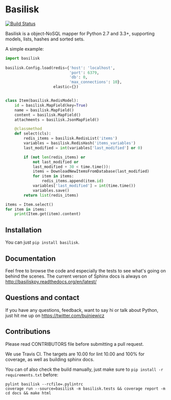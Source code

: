 Basilisk
========

[![Build Status](https://travis-ci.org/bonnierpolska/basilisk.svg)](https://travis-ci.org/bonnierpolska/basilisk)

Basilisk is a object-NoSQL mapper for Python 2.7 and 3.3+, supporting models, lists, hashes and sorted sets.

A simple example:

```python
import basilisk                                                
                                                               
basilisk.Config.load(redis={'host': 'localhost',
                            'port': 6379,
                            'db': 0,
                            'max_connections': 10},
                     elastic={})


class Item(basilisk.RedisModel):
    id = basilisk.MapField(key=True)
    name = basilisk.MapField()
    content = basilisk.MapField()
    attachments = basilisk.JsonMapField()

    @classmethod
    def select(cls):
        redis_items = basilisk.RedisList('items')
        variables = basilisk.RedisHash('items_variables')
        last_modified = int(variables['last_modified'] or 0)

        if (not len(redis_items) or
            not last_modified or
            last_modified + 30 < time.time()):
            items = DownloadNewItemsFromDatabase(last_modified)
            for item in items:
                redis_items.append(item.id)
            variables['last_modified'] = int(time.time())
            variables.save()
        return list(redis_items)

items = Item.select()
for item in items:
    print(Item.get(item).content)
```

Installation
------------
You can just `pip install basilisk`.

Documentation
-------------

Feel free to browse the code and especially the tests to see what's going on behind the scenes.
The current verson of Sphinx docs is always on http://basiliskpy.readthedocs.org/en/latest/

Questions and contact
---------------------

If you have any questions, feedback, want to say hi or talk about Python, just hit me up on
https://twitter.com/bujniewicz

Contributions
-------------

Please read CONTRIBUTORS file before submitting a pull request.

We use Travis CI. The targets are 10.00 for lint 10.00 and 100% for coverage, as well as building sphinx docs.

You can of also check the build manually, just make sure to `pip install -r requirements.txt` before:

```
pylint basilisk --rcfile=.pylintrc
coverage run --source=basilisk -m basilisk.tests && coverage report -m
cd docs && make html
```